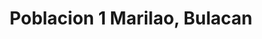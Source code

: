 ---
title: Poblacion 1 Marilao, Bulacan
url: /poblacion-1-marilao-bulacan/
latitude: 14.754
longitude: 120.95
---